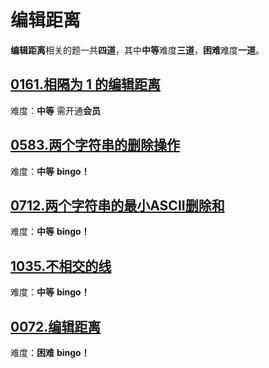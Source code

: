 # 编辑距离

**编辑距离**相关的题一共**四道**，其中**中等**难度**三道**，**困难**难度**一道**。



## [0161.相隔为 1 的编辑距离](https://leetcode-cn.com/problems/one-edit-distance/)
难度：**中等**
需开通**会员**
<br/>


## [0583.两个字符串的删除操作](https://leetcode-cn.com/problems/delete-operation-for-two-strings/)
难度：**中等**
**bingo！**
<br/>


## [0712.两个字符串的最小ASCII删除和](https://leetcode-cn.com/problems/minimum-ascii-delete-sum-for-two-strings/)
难度：**中等**
**bingo！**
<br/>


## [1035.不相交的线](https://leetcode-cn.com/problems/uncrossed-lines/)
难度：**中等**
**bingo！**
<br/>


## [0072.编辑距离](https://leetcode-cn.com/problems/edit-distance/)
难度：**困难**
**bingo！**
<br/>
